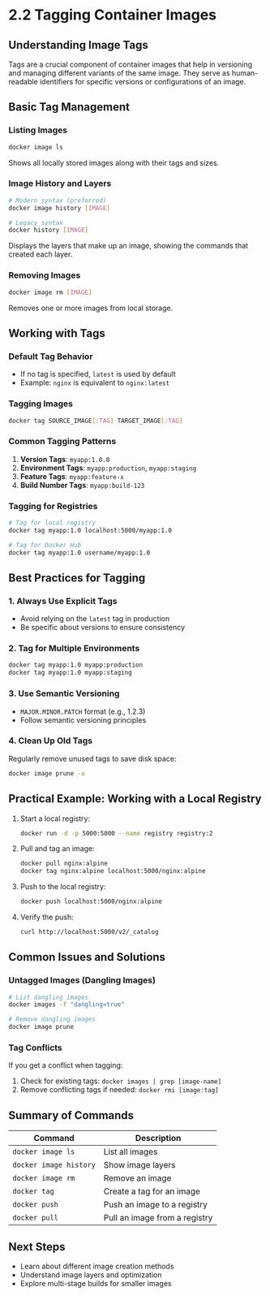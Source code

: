 # 2.2 Tagging Container Images

## Understanding Image Tags

Tags are a crucial component of container images that help in versioning and managing different variants of the same image. They serve as human-readable identifiers for specific versions or configurations of an image.

## Basic Tag Management

### Listing Images
```bash
docker image ls
```
Shows all locally stored images along with their tags and sizes.

### Image History and Layers
```bash
# Modern syntax (preferred)
docker image history [IMAGE]

# Legacy syntax
docker history [IMAGE]
```
Displays the layers that make up an image, showing the commands that created each layer.

### Removing Images
```bash
docker image rm [IMAGE]
```
Removes one or more images from local storage.

## Working with Tags

### Default Tag Behavior
- If no tag is specified, `latest` is used by default
- Example: `nginx` is equivalent to `nginx:latest`

### Tagging Images
```bash
docker tag SOURCE_IMAGE[:TAG] TARGET_IMAGE[:TAG]
```

### Common Tagging Patterns
1. **Version Tags**: `myapp:1.0.0`
2. **Environment Tags**: `myapp:production`, `myapp:staging`
3. **Feature Tags**: `myapp:feature-x`
4. **Build Number Tags**: `myapp:build-123`

### Tagging for Registries
```bash
# Tag for local registry
docker tag myapp:1.0 localhost:5000/myapp:1.0

# Tag for Docker Hub
docker tag myapp:1.0 username/myapp:1.0
```

## Best Practices for Tagging

### 1. Always Use Explicit Tags
- Avoid relying on the `latest` tag in production
- Be specific about versions to ensure consistency

### 2. Tag for Multiple Environments
```bash
docker tag myapp:1.0 myapp:production
docker tag myapp:1.0 myapp:staging
```

### 3. Use Semantic Versioning
- `MAJOR.MINOR.PATCH` format (e.g., 1.2.3)
- Follow semantic versioning principles

### 4. Clean Up Old Tags
Regularly remove unused tags to save disk space:
```bash
docker image prune -a
```

## Practical Example: Working with a Local Registry

1. Start a local registry:
   ```bash
   docker run -d -p 5000:5000 --name registry registry:2
   ```

2. Pull and tag an image:
   ```bash
   docker pull nginx:alpine
   docker tag nginx:alpine localhost:5000/nginx:alpine
   ```

3. Push to the local registry:
   ```bash
   docker push localhost:5000/nginx:alpine
   ```

4. Verify the push:
   ```bash
   curl http://localhost:5000/v2/_catalog
   ```

## Common Issues and Solutions

### Untagged Images (Dangling Images)
```bash
# List dangling images
docker images -f "dangling=true"

# Remove dangling images
docker image prune
```

### Tag Conflicts
If you get a conflict when tagging:
1. Check for existing tags: `docker images | grep [image-name]`
2. Remove conflicting tags if needed: `docker rmi [image:tag]`

## Summary of Commands

| Command | Description |
|---------|-------------|
| `docker image ls` | List all images |
| `docker image history` | Show image layers |
| `docker image rm` | Remove an image |
| `docker tag` | Create a tag for an image |
| `docker push` | Push an image to a registry |
| `docker pull` | Pull an image from a registry |

## Next Steps
- Learn about different image creation methods
- Understand image layers and optimization
- Explore multi-stage builds for smaller images